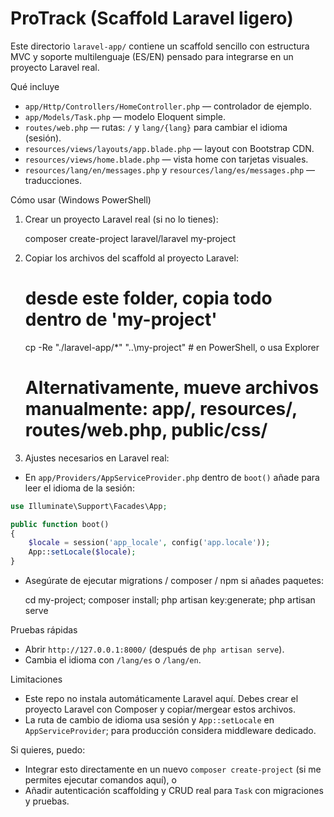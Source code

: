 # ProTrack (Scaffold Laravel ligero)

Este directorio `laravel-app/` contiene un scaffold sencillo con estructura MVC y soporte multilenguaje (ES/EN) pensado para integrarse en un proyecto Laravel real.

Qué incluye
- `app/Http/Controllers/HomeController.php` — controlador de ejemplo.
- `app/Models/Task.php` — modelo Eloquent simple.
- `routes/web.php` — rutas: `/` y `lang/{lang}` para cambiar el idioma (sesión).
- `resources/views/layouts/app.blade.php` — layout con Bootstrap CDN.
- `resources/views/home.blade.php` — vista home con tarjetas visuales.
- `resources/lang/en/messages.php` y `resources/lang/es/messages.php` — traducciones.

Cómo usar (Windows PowerShell)
1. Crear un proyecto Laravel real (si no lo tienes):

   composer create-project laravel/laravel my-project

2. Copiar los archivos del scaffold al proyecto Laravel:

   # desde este folder, copia todo dentro de 'my-project'
   cp -Re "./laravel-app/*" "..\my-project\"  # en PowerShell, o usa Explorer

   # Alternativamente, mueve archivos manualmente: app/, resources/, routes/web.php, public/css/

3. Ajustes necesarios en Laravel real:
- En `app/Providers/AppServiceProvider.php` dentro de `boot()` añade para leer el idioma de la sesión:

```php
use Illuminate\Support\Facades\App;

public function boot()
{
    $locale = session('app_locale', config('app.locale'));
    App::setLocale($locale);
}
```

- Asegúrate de ejecutar migrations / composer / npm si añades paquetes:

   cd my-project; composer install; php artisan key:generate; php artisan serve

Pruebas rápidas
- Abrir `http://127.0.0.1:8000/` (después de `php artisan serve`).
- Cambia el idioma con `/lang/es` o `/lang/en`.

Limitaciones
- Este repo no instala automáticamente Laravel aquí. Debes crear el proyecto Laravel con Composer y copiar/mergear estos archivos.
- La ruta de cambio de idioma usa sesión y `App::setLocale` en `AppServiceProvider`; para producción considera middleware dedicado.

Si quieres, puedo:
- Integrar esto directamente en un nuevo `composer create-project` (si me permites ejecutar comandos aquí), o
- Añadir autenticación scaffolding y CRUD real para `Task` con migraciones y pruebas.

